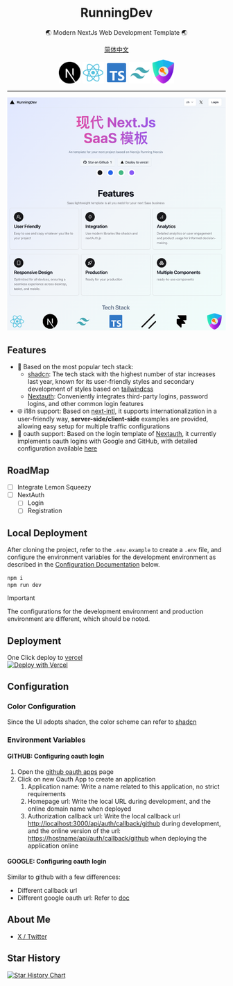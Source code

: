 <div align="center">
  <h1>RunningDev</h1>

  <p>🌏 Modern NextJs Web Development Template 🌏</p>
   
   [简体中文](./README.md)
</div>

<div align="center">
   <img width="50" src="./public/next.svg" alt="Next.js" title="Next.js"/> 
   <img width="50" src="./public/react.svg" alt="react.js" title="react.js"/>
  <img width="50" src="./public/ts.svg" alt="ts" title="TypeScript"/>
  <img width="50" src="./public/tailwindcss.svg" alt="Tailwind CSS" title="Tailwind CSS"/>
  <img alt="next-auth" width="50" src="./public/authjs.webp"/>
</div>

---

![RunningDev](./public/website.png)

## Features

- 🌟 Based on the most popular tech stack:
  - [shadcn](https://ui.shadcn.com/): The tech stack with the highest number of star increases last year, known for its user-friendly styles and secondary development of styles based on [tailwindcss](https://www.tailwindcss.cn/)
  - [Nextauth](https://next-auth.js.org/): Conveniently integrates third-party logins, password logins, and other common login features
- 🌐 i18n support: Based on [next-intl](https://github.com/amannn/next-intl), it supports internationalization in a user-friendly way, **server-side/client-side** examples are provided, allowing easy setup for multiple traffic configurations
- 🚀 oauth support: Based on the login template of [Nextauth](https://next-auth.js.org/), it currently implements oauth logins with Google and GitHub, with detailed configuration available [here](#environment-variables)

## RoadMap

- [ ] Integrate Lemon Squeezy
- [ ] NextAuth
  - [ ] Login
  - [ ] Registration

## Local Deployment

After cloning the project, refer to the `.env.example` to create a `.env` file, and configure the environment variables for the development environment as described in the [Configuration Documentation](#environment-variables) below.

```shell
npm i
npm run dev
```

> [!IMPORTANT]
> The configurations for the development environment and production environment are different, which should be noted.

## Deployment

One Click deploy to [vercel](https://vercel.com/)  
[![Deploy with Vercel](https://vercel.com/button)](https://vercel.com/new/clone?repository-url=https%3A%2F%2Fgithub.com%2Ftonyljx%2Fsaas-lightweight-template&env=GITHUB_APP_CLIENT_ID,GITHUB_APP_CLIENT_SECRET,GOOGLE_APP_CLIENT_ID,GOOGLE_CLIENT_SECRET,NEXTAUTH_SECRET)

## Configuration

### Color Configuration

Since the UI adopts shadcn, the color scheme can refer to [shadcn](https://ui.shadcn.com/themes)

### Environment Variables

#### GITHUB: Configuring oauth login

1. Open the [github oauth apps](https://github.com/settings/developers) page
2. Click on new Oauth App to create an application
   1. Application name: Write a name related to this application, no strict requirements
   2. Homepage url: Write the local URL during development, and the online domain name when deployed
   3. Authorization callback url: Write the local callback url [http://localhost:3000/api/auth/callback/github](http://localhost:3000/api/auth/callback/github) during development, and the online version of the url: [https://hostname/api/auth/callback/github](https://hostname/api/auth/callback/github) when deploying the application online

#### GOOGLE: Configuring oauth login

Similar to github with a few differences:

- Different callback url
- Different google oauth url: Refer to [doc](https://developers.google.com/identity/protocols/oauth2/javascript-implicit-flow?hl=en)

## About Me

- [X / Twitter](https://twitter.com/abc30037274)

## Star History

[![Star History Chart](https://api.star-history.com/svg?repos=tonyljx/saas-lightweight-template&type=Date)](https://star-history.com/#tonyljx/saas-lightweight-template&Date)
